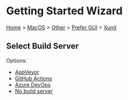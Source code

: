 <!--
GENERATED FILE - DO NOT EDIT
This file was generated by [MarkdownSnippets](https://github.com/SimonCropp/MarkdownSnippets).
Source File: /docs/mdsource/wiz/MacOS_Other_Gui_Xunit.source.md
To change this file edit the source file and then run MarkdownSnippets.
-->

# Getting Started Wizard

[Home](/docs/wiz/readme.md) > [MacOS](MacOS.md) > [Other](MacOS_Other.md) > [Prefer GUI](MacOS_Other_Gui.md) > [Xunit](MacOS_Other_Gui_Xunit.md)

## Select Build Server

Options:
 * [AppVeyor](MacOS_Other_Gui_Xunit_AppVeyor.md)
 * [GitHub Actions](MacOS_Other_Gui_Xunit_GitHubActions.md)
 * [Azure DevOps](MacOS_Other_Gui_Xunit_AzureDevOps.md)
 * [No build server](MacOS_Other_Gui_Xunit_None.md)
